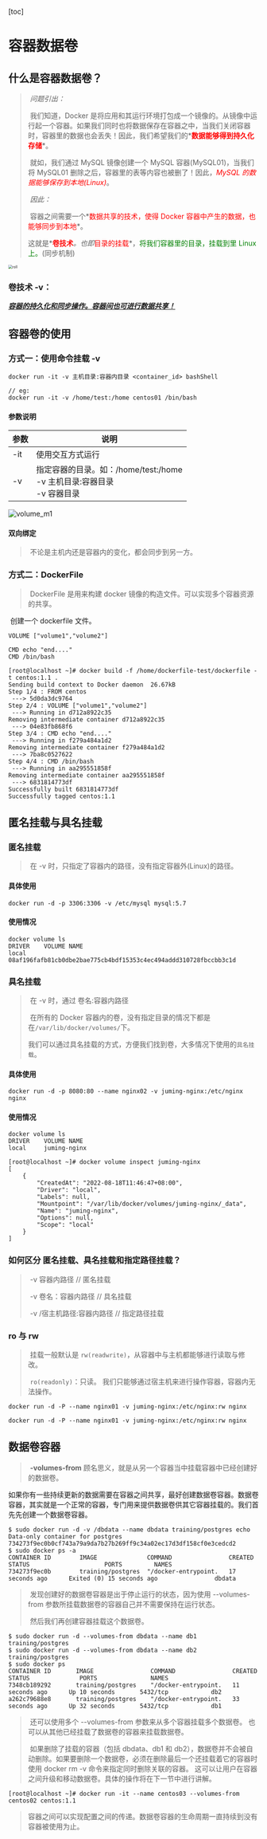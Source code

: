 [toc]

# 容器数据卷

## 什么是容器数据卷？

> ​	*问题引出：*
>
> ​		我们知道，Docker 是将应用和其运行环境打包成一个镜像的。从镜像中运行起一个容器。如果我们同时也将数据保存在容器之中，当我们关闭容器时，容器里的数据也会丢失！因此，我们希望我们的*__<span style="color: red">数据能够得到持久化存储</span>__*。
>
> ​		就如，我们通过 MySQL 镜像创建一个 MySQL 容器(MySQL01)，当我们将 MySQL01 删除之后，容器里的表等内容也被删了！因此，*<span style="color: red">MySQL 的数据能够保存到本地(Linux)</span>*。
>
> ​	*因此：*
>
> ​		容器之间需要一个*<span style="color: red">数据共享的技术，使得 Docker 容器中产生的数据，也能够同步到本地</span>*。
>
> ​		这就是*__<span style="color: red">卷技术</span>__*。也即*<span style="color: red">目录的挂载</span>*，<span style="color: green">将我们容器里的目录，挂载到里 Linux 上。</span>(同步机制)

<img src="img/volume.jpg" alt="roll" style="zoom: 50%;" />

### 卷技术 -v：

**<u>*容器的持久化和同步操作。容器间也可进行数据共享！*</u>**

## 容器卷的使用

### 方式一：使用命令挂载 -v

```shell
docker run -it -v 主机目录:容器内目录 <container_id> bashShell

// eg:
docker run -it -v /home/test:/home centos01 /bin/bash
```

#### 参数说明

| 参数 | 说明                                                         |
| ---- | ------------------------------------------------------------ |
| -it  | 使用交互方式运行                                             |
| -v   | 指定容器的目录。如：/home/test:/home<br />-v 主机目录:容器目录<br />-v 容器目录 |

![volume_m1](img/volume_m1.jpg)

#### 双向绑定

> ​	不论是主机内还是容器内的变化，都会同步到另一方。

### 方式二：DockerFile

> ​	DockerFile 是用来构建 docker 镜像的构造文件。可以实现多个容器资源的共享。

​	创建一个 dockerfile 文件。

```shell
VOLUME ["volume1","volume2"]

CMD echo "end...."
CMD /bin/bash
```

```shell
[root@localhost ~]# docker build -f /home/dockerfile-test/dockerfile -t centos:1.1 .
Sending build context to Docker daemon  26.67kB
Step 1/4 : FROM centos
 ---> 5d0da3dc9764
Step 2/4 : VOLUME ["volume1","volume2"]
 ---> Running in d712a8922c35
Removing intermediate container d712a8922c35
 ---> 04e83fb868f6
Step 3/4 : CMD echo "end...."
 ---> Running in f279a484a1d2
Removing intermediate container f279a484a1d2
 ---> 7ba8c0527622
Step 4/4 : CMD /bin/bash
 ---> Running in aa295551858f
Removing intermediate container aa295551858f
 ---> 6831814773df
Successfully built 6831814773df
Successfully tagged centos:1.1
```



## 匿名挂载与具名挂载

### 匿名挂载

> ​	在 -v 时，只指定了容器内的路径，没有指定容器外(Linux)的路径。

#### 具体使用

```shell
docker run -d -p 3306:3306 -v /etc/mysql mysql:5.7
```

#### 使用情况

```shell
docker volume ls
DRIVER    VOLUME NAME
local     08af196fafb81cb0dbe2bae775cb4bdf15353c4ec494addd310728fbccbb3c1d
```

### 具名挂载

> ​	在 -v 时，通过 卷名:容器内路径
>
> ​	在所有的 Docker 容器内的卷，没有指定目录的情况下都是在`/var/lib/docker/volumes/`下。
>
> ​	我们可以通过具名挂载的方式，方便我们找到卷，大多情况下使用的`具名挂载`。

#### 具体使用

```shell
docker run -d -p 8080:80 --name nginx02 -v juming-nginx:/etc/nginx nginx
```

#### 使用情况

```shell
docker volume ls
DRIVER    VOLUME NAME
local     juming-nginx

[root@localhost ~]# docker volume inspect juming-nginx
[
    {
        "CreatedAt": "2022-08-18T11:46:47+08:00",
        "Driver": "local",
        "Labels": null,
        "Mountpoint": "/var/lib/docker/volumes/juming-nginx/_data",
        "Name": "juming-nginx",
        "Options": null,
        "Scope": "local"
    }
]

```

### 如何区分 匿名挂载、具名挂载和指定路径挂载？

> ​	-v 容器内路径				// 匿名挂载
>
> ​	-v 卷名：容器内路径		   // 具名挂载
>
> ​	-v /宿主机路径:容器内路径	  // 指定路径挂载

### ro 与 rw

> ​	挂载一般默认是 `rw(readwrite)`，从容器中与主机都能够进行读取与修改。
>
> ​	`ro(readonly)`：只读。
> ​		我们只能够通过宿主机来进行操作容器，容器内无法操作。

```shell
docker run -d -P --name nginx01 -v juming-nginx:/etc/nginx:rw nginx

docker run -d -P --name nginx01 -v juming-nginx:/etc/nginx:rw nginx
```

## 数据卷容器

> ​	**-volumes-from** 顾名思义，就是从另一个容器当中挂载容器中已经创建好的数据卷。

如果你有一些持续更新的数据需要在容器之间共享，最好创建数据卷容器。数据卷容器，其实就是一个正常的容器，专门用来提供数据卷供其它容器挂载的。我们首先先创建一个数据卷容器。

```
$ sudo docker run -d -v /dbdata --name dbdata training/postgres echo Data-only container for postgres
734273f9ec0b0cf743a79a9da7b27b269ff9c34a02ec17d3df158cf0e3cedcd2
$ sudo docker ps -a
CONTAINER ID        IMAGE              COMMAND                CREATED             STATUS                     PORTS         NAMES
734273f9ec0b        training/postgres  "/docker-entrypoint.   17 seconds ago      Exited (0) 15 seconds ago                dbdata
```

> ​	发现创建好的数据卷容器是出于停止运行的状态，因为使用 --volumes-from 参数所挂载数据卷的容器自己并不需要保持在运行状态。
>
> ​	然后我们再创建容器挂载这个数据卷。

```
$ sudo docker run -d --volumes-from dbdata --name db1 training/postgres
$ sudo docker run -d --volumes-from dbdata --name db2 training/postgres
$ sudo docker ps
CONTAINER ID       IMAGE                COMMAND                CREATED             STATUS              PORTS               NAMES
7348cb189292       training/postgres    "/docker-entrypoint.   11 seconds ago      Up 10 seconds       5432/tcp            db2
a262c79688e8       training/postgres    "/docker-entrypoint.   33 seconds ago      Up 32 seconds       5432/tcp            db1
```

> ​	还可以使用多个 --volumes-from 参数来从多个容器挂载多个数据卷。 也可以从其他已经挂载了数据卷的容器来挂载数据卷。
>
> ​	如果删除了挂载的容器（包括 dbdata、db1 和 db2），数据卷并不会被自动删除。如果要删除一个数据卷，必须在删除最后一个还挂载着它的容器时使用 docker rm -v 命令来指定同时删除关联的容器。 这可以让用户在容器之间升级和移动数据卷。具体的操作将在下一节中进行讲解。

```shell
[root@localhost ~]# docker run -it --name centos03 --volumes-from centos02 centos:1.1
```

> ​	容器之间可以实现配置之间的传递。数据卷容器的生命周期一直持续到没有容器被使用为止。


